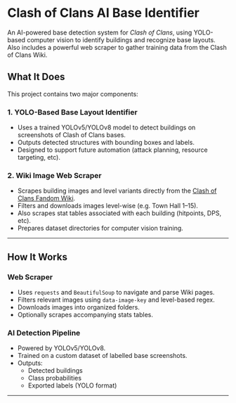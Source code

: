 #  Clash of Clans AI Base Identifier

An AI-powered base detection system for *Clash of Clans*, using YOLO-based computer vision to identify buildings and recognize base layouts. Also includes a powerful web scraper to gather training data from the Clash of Clans Wiki.

##  What It Does

This project contains two major components:

### 1. YOLO-Based Base Layout Identifier
- Uses a trained YOLOv5/YOLOv8 model to detect buildings on screenshots of Clash of Clans bases.
- Outputs detected structures with bounding boxes and labels.
- Designed to support future automation (attack planning, resource targeting, etc).

### 2. Wiki Image Web Scraper
- Scrapes building images and level variants directly from the [Clash of Clans Fandom Wiki](https://clashofclans.fandom.com).
- Filters and downloads images level-wise (e.g. Town Hall 1–15).
- Also scrapes stat tables associated with each building (hitpoints, DPS, etc).
- Prepares dataset directories for computer vision training.

---

##  How It Works

###  Web Scraper
- Uses `requests` and `BeautifulSoup` to navigate and parse Wiki pages.
- Filters relevant images using `data-image-key` and level-based regex.
- Downloads images into organized folders.
- Optionally scrapes accompanying stats tables.

### AI Detection Pipeline
- Powered by YOLOv5/YOLOv8.
- Trained on a custom dataset of labelled base screenshots.
- Outputs:
  - Detected buildings
  - Class probabilities
  - Exported labels (YOLO format)

---